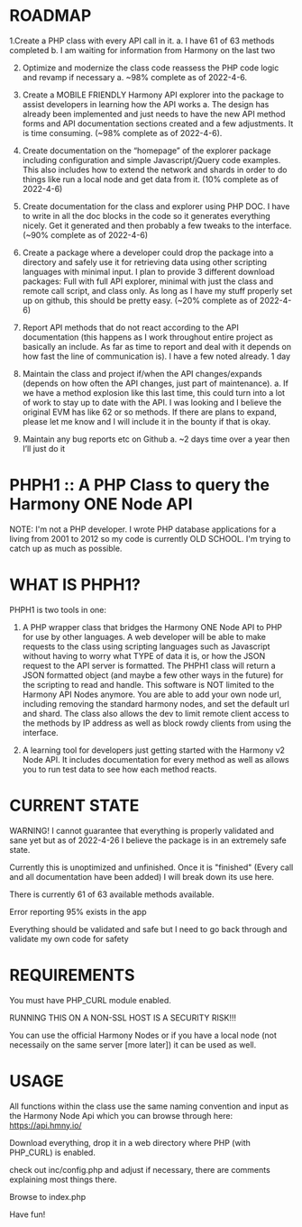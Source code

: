 # ROADMAP

  1.Create a PHP class with every API call in it.
    a. I have 61 of 63 methods completed
    b. I am waiting for information from Harmony on the last two

  2. Optimize and modernize the class code reassess the PHP code logic and revamp if necessary
    a. ~98% complete as of 2022-4-6.

  3. Create a MOBILE FRIENDLY Harmony API explorer into the package to assist developers in learning how the API works
    a. The design has already been implemented and just needs to have the new API method forms and API documentation sections created and a few adjustments. It is time consuming. (~98% complete as of 2022-4-6).

  4. Create documentation on the “homepage” of the explorer package including configuration and simple Javascript/jQuery code examples. This also includes how to extend the network and shards in order to do things like run a local node and get data from it. (10% complete as of 2022-4-6)

  5. Create documentation for the class and explorer using PHP DOC. I have to write in all the doc blocks in the code so it generates everything nicely. Get it generated and then probably a few tweaks to the interface. (~90% complete as of 2022-4-6)

  6. Create a package where a developer could drop the package into a directory and safely use it for retrieving data using other scripting languages with minimal input. I plan to provide 3 different download packages: Full with full API explorer, minimal with just the class and remote call script, and class only. As long as I have my stuff properly set up on github, this should be pretty easy. (~20% complete as of 2022-4-6)

  7. Report API methods that do not react according to the API documentation (this happens as I work throughout entire project as basically an include. As far as time to report and deal with it depends on how fast the line of communication is). I have a few noted already. 1 day

  8. Maintain the class and project if/when the API changes/expands (depends on how often the API changes, just part of maintenance).
    a. If we have a method explosion like this last time, this could turn into a lot of work to stay up to date with the API. I was looking and I believe the original EVM has like 62 or so methods. If there are plans to expand, please let me know and I will include it in the bounty if that is okay.

  9. Maintain any bug reports etc on Github
    a. ~2 days time over a year then I’ll just do it

# PHPH1 :: A PHP Class to query the Harmony ONE Node API
NOTE: I'm not a PHP developer. I wrote PHP database applications for a living from 2001 to 2012 so my code is currently OLD SCHOOL. I'm trying to catch up as much as possible.

# WHAT IS PHPH1?
PHPH1 is two tools in one:

  1. A PHP wrapper class that bridges the Harmony ONE Node API to PHP for use by other languages. A web developer will be able to make requests to the class using scripting languages such as Javascript without having to worry what TYPE of data it is, or how the JSON request to the API server is formatted. The PHPH1 class will return a JSON formatted object (and maybe a few other ways in the future) for the scripting to read and handle. This software is NOT limited to the Harmony API Nodes anymore. You are able to add your own node url, including removing the standard harmony nodes, and set the default url and shard. The class also allows the dev to limit remote client access to the methods by IP address as well as block rowdy clients from using the interface.
  
  2. A learning tool for developers just getting started with the Harmony v2 Node API. It includes documentation for every method as well as allows you to run test data to see how each method reacts.

# CURRENT STATE

WARNING! I cannot guarantee that everything is properly validated and sane yet but as of 2022-4-26 I believe the package is in an extremely safe state.

Currently this is unoptimized and unfinished. Once it is "finished" (Every call and all documentation have been added) I will break down its use here.

There is currently 61 of 63 available methods available.

Error reporting 95% exists in the app

Everything should be validated and safe but I need to go back through and validate my own code for safety

# REQUIREMENTS

You must have PHP_CURL module enabled.

RUNNING THIS ON A NON-SSL HOST IS A SECURITY RISK!!!

You can use the official Harmony Nodes or if you have a local node (not necessaily on the same server [more later]) it can be used as well.

# USAGE
All functions within the class use the same naming convention and input as the Harmony Node Api which you can browse through here: https://api.hmny.io/

Download everything, drop it in a web directory where PHP (with PHP_CURL) is enabled.

check out inc/config.php and adjust if necessary, there are comments explaining most things there.

Browse to index.php

Have fun!


